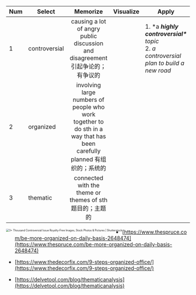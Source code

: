 | Num  | Select        |                           Memorize                           | Visualize | Apply                                                        | Review |
| ---- | ------------- | :----------------------------------------------------------: | --------- | ------------------------------------------------------------ | ------ |
| 1    | controversial | causing a lot of angry public discussion and disagreement 引起争论的；有争议的 |           | 1.  *a ***highly controversial\*** topic*<br />2. *a controversial plan to build a new road* |        |
| 2    | organized     | involving large numbers of people who work together to do sth in a way that has been carefully planned 有组织的；系统的 |           |                                                              |        |
| 3    | thematic      |   connected with the theme or themes of sth 题目的；主题的   |           |                                                              |        |

<img src="https://leslieyedoc.oss-cn-shanghai.aliyuncs.com/img/20251021-232533-male-woman-furious-arguing-on-600nw-2171077301.jpg" alt="3+ Thousand Controversial Issue Royalty-Free Images, Stock Photos &  Pictures | Shutterstock" style="zoom:50%; float:left" />

- [https://www.thespruce.com/be-more-organized-on-daily-basis-2648474](https://www.thespruce.com/be-more-organized-on-daily-basis-2648474)

- [https://www.thedecorfix.com/9-steps-organized-office/](https://www.thedecorfix.com/9-steps-organized-office/)

- [https://delvetool.com/blog/thematicanalysis](https://delvetool.com/blog/thematicanalysis)

